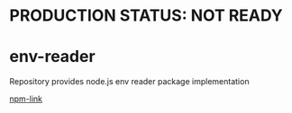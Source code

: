 # PRODUCTION STATUS: NOT READY

# env-reader
Repository provides node.js env reader package implementation

[npm-link](https://www.npmjs.com/package/@quazala/env-reader)




